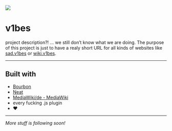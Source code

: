 ![](https://cdn.shopify.com/s/files/1/0389/2121/collections/V_Vibes_1_1024x1024.jpg)

# v1bes
project description?! … we still don’t know what we are doing.
The purpose of this  project is just to have a realy short URL for all kinds of websites like [sad.v1bes](https://www.sad.v1b.es/)  or [wiki.v1bes](https://www.wiki.v1b.es).

- - - -
## Built with
* [Bourbon](http://www.bourbon.io)
* [Neat](http://neat.bourbon.io)
* [MediaWiki/de - MediaWiki](https://www.mediawiki.org/wiki/MediaWiki/de)
* every fucking .js plugin
* ❤

- - - -
_More stuff is following soon!_
